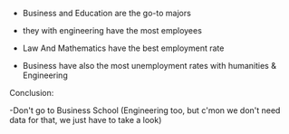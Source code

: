- Business and Education are the go-to majors

- they with engineering have the most employees

- Law And Mathematics have the best employment rate

- Business have also the most unemployment rates with humanities & Engineering


Conclusion:

-Don't go to Business School (Engineering too, but c'mon we don't need data for that, we just have to take a look)

